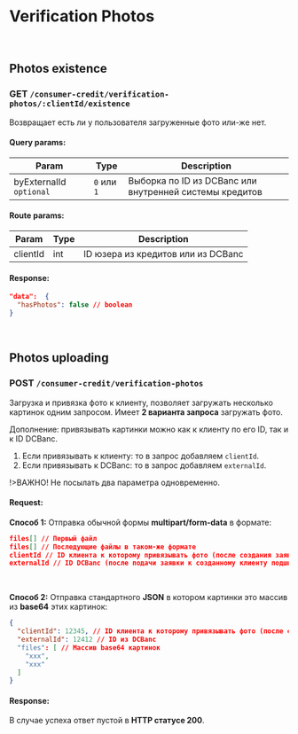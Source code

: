 # Verification Photos


<br>


## Photos existence

### GET `/consumer-credit/verification-photos/:clientId/existence`

Возвращает есть ли у пользователя загруженные фото или-же нет.

#### Query params:

| Param | Type | Description |
| --------- | ---- | ----------- |
| byExternalId `optional` | `0` или `1` | Выборка по ID из DCBanc или внутренней системы кредитов |

#### Route params:

| Param | Type | Description |
| --------- | ---- | ----------- |
| clientId | int | ID юзера из кредитов или из DCBanc |

#### Response:

```json
"data":  {
  "hasPhotos": false // boolean
}
```


<br>


## Photos uploading

### POST `/consumer-credit/verification-photos`

Загрузка и привязка фото к клиенту, позволяет загружать несколько картинок одним запросом. Имеет **2 варианта запроса** загружать фото.

Дополнение: привязывать картинки можно как к клиенту по его ID, так и к ID DCBanc.

1. Если привязывать к клиенту: то в запрос добавляем `clientId`.
2. Если привязывать к DCBanc: то в запрос добавляем `externalId`.

!>ВАЖНО! Не посылать два параметра одновременно.

#### Request:

**Способ 1:** Отправка обычной формы **multipart/form-data** в формате:

```json
files[] // Первый файл
files[] // Последующие файлы в таком-же формате
clientId // ID клиента к которому привязывать фото (после создания заявки ID клиента возвращается в ответе)
externalId // ID DCBanc (после подачи заявки к созданному клиенту подшиваются фото по ID из DCBanc)
```

<br>

**Способ 2:** Отправка стандартного **JSON** в котором картинки это массив из **base64** этих картинок:

```json
{
  "clientId": 12345, // ID клиента к которому привязывать фото (после создания заявки ID клиента возвращается в ответе)
  "externalId": 12412 // ID из DCBanc
  "files": [ // Массив base64 картинок
    "xxx",
    "xxx"
  ]
}
```

#### Response:

В случае успеха ответ пустой в **HTTP статусе 200**.
